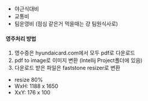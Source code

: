 - 야근식대비
- 교통비
- 팀운영비 (점심 같은거 먹을때는 걍 팀원식사로)

#### 영주처리 방법
1. 영수증은 hyundaicard.com에서 모두 pdf로 다운로드
2. pdf to image로 이미지 변환 (Intellij Project폴더에 있음)
2. 다운로드 받은 파일은 faststone resizer로 변환
  - resize 80%
  - WxH: 1188 x 1650
  - XxY: 176 x 100
